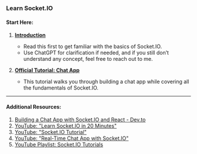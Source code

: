 ### Learn Socket.IO

#### Start Here:
1. **[Introduction](https://socket.io/docs/v4/)**  
   - Read this first to get familiar with the basics of Socket.IO.  
   - Use ChatGPT for clarification if needed, and if you still don’t understand any concept, feel free to reach out to me.  

2. **[Official Tutorial: Chat App](https://socket.io/docs/v4/tutorial/introduction)**  
   - This tutorial walks you through building a chat app while covering all the fundamentals of Socket.IO.

---

#### Additional Resources:
1. [Building a Chat App with Socket.IO and React - Dev.to](https://dev.to/novu/building-a-chat-app-with-socketio-and-react-2edj)  
2. [YouTube: "Learn Socket.IO in 20 Minutes"](https://youtu.be/ZKEqqIO7n-k?si=2KIU0toTmYZp1Gmm)  
3. [YouTube: "Socket.IO Tutorial"](https://youtu.be/mYCpclKeCrs?si=BE-EaXLHxcPcMOT-)  
4. [YouTube: "Real-Time Chat App with Socket.IO"](https://youtu.be/djMy4QsPWiI?si=i-uFSpRKiUH0A_MM)  
5. [YouTube Playlist: Socket.IO Tutorials](https://youtube.com/playlist?list=PL63c_Ws9ecIRZ6njHRi3cuCkNSfzqyLBn&si=Q17WBFTK5tzFwEOf)
